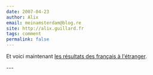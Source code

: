 ```yaml
---
date: 2007-04-23
author: Alix
email: meinamsterdam@blog.re
site: http://alix.guillard.fr
tags: comment
permalink: false
---
```


<p>
Et voici maintenant <a href="http://www.interieur.gouv.fr/sections/a_votre_service/resultats-elections/PR2007/000/099/99.html">les résultats des français à l'étranger</a>.
</p>
---